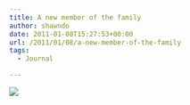 ```yaml
---
title: A new member of the family
author: shawndo
date: 2011-01-08T15:27:53+00:00
url: /2011/01/08/a-new-member-of-the-family
tags:
  - Journal

---
```

![](/images/2011/01/DSC2827.jpg)

